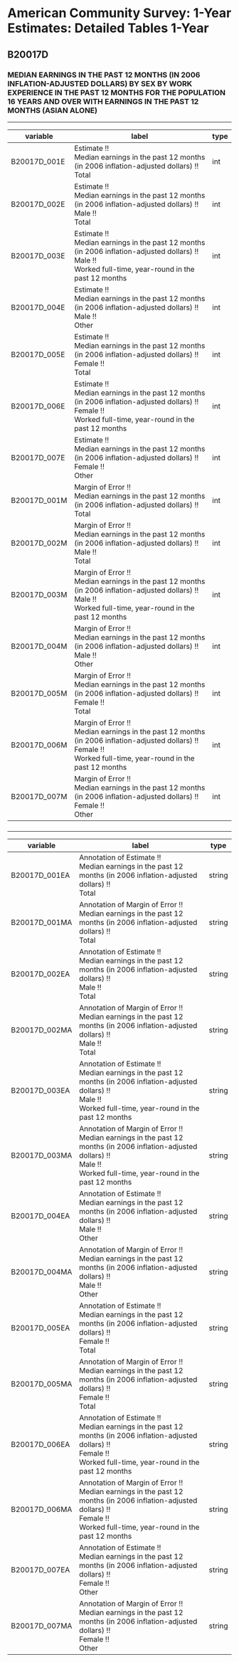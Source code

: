 # American Community Survey: 1-Year Estimates: Detailed Tables 1-Year

## B20017D

### MEDIAN EARNINGS IN THE PAST 12 MONTHS (IN 2006 INFLATION-ADJUSTED DOLLARS) BY SEX BY WORK EXPERIENCE IN THE PAST 12 MONTHS FOR THE POPULATION 16 YEARS AND OVER WITH EARNINGS IN THE PAST 12 MONTHS (ASIAN ALONE)

___

| variable | label | type |
| ----- | ----- | ----- |
| B20017D_001E | Estimate !!<br>Median earnings in the past 12 months (in 2006 inflation-adjusted dollars) !!<br>Total | int |
| B20017D_002E | Estimate !!<br>Median earnings in the past 12 months (in 2006 inflation-adjusted dollars) !!<br>Male !!<br>Total | int |
| B20017D_003E | Estimate !!<br>Median earnings in the past 12 months (in 2006 inflation-adjusted dollars) !!<br>Male !!<br>Worked full-time, year-round in the past 12 months | int |
| B20017D_004E | Estimate !!<br>Median earnings in the past 12 months (in 2006 inflation-adjusted dollars) !!<br>Male !!<br>Other | int |
| B20017D_005E | Estimate !!<br>Median earnings in the past 12 months (in 2006 inflation-adjusted dollars) !!<br>Female !!<br>Total | int |
| B20017D_006E | Estimate !!<br>Median earnings in the past 12 months (in 2006 inflation-adjusted dollars) !!<br>Female !!<br>Worked full-time, year-round in the past 12 months | int |
| B20017D_007E | Estimate !!<br>Median earnings in the past 12 months (in 2006 inflation-adjusted dollars) !!<br>Female !!<br>Other | int |
| B20017D_001M | Margin of Error !!<br>Median earnings in the past 12 months (in 2006 inflation-adjusted dollars) !!<br>Total | int |
| B20017D_002M | Margin of Error !!<br>Median earnings in the past 12 months (in 2006 inflation-adjusted dollars) !!<br>Male !!<br>Total | int |
| B20017D_003M | Margin of Error !!<br>Median earnings in the past 12 months (in 2006 inflation-adjusted dollars) !!<br>Male !!<br>Worked full-time, year-round in the past 12 months | int |
| B20017D_004M | Margin of Error !!<br>Median earnings in the past 12 months (in 2006 inflation-adjusted dollars) !!<br>Male !!<br>Other | int |
| B20017D_005M | Margin of Error !!<br>Median earnings in the past 12 months (in 2006 inflation-adjusted dollars) !!<br>Female !!<br>Total | int |
| B20017D_006M | Margin of Error !!<br>Median earnings in the past 12 months (in 2006 inflation-adjusted dollars) !!<br>Female !!<br>Worked full-time, year-round in the past 12 months | int |
| B20017D_007M | Margin of Error !!<br>Median earnings in the past 12 months (in 2006 inflation-adjusted dollars) !!<br>Female !!<br>Other | int |
### 

___

| variable | label | type |
| ----- | ----- | ----- |
| B20017D_001EA | Annotation of Estimate !!<br>Median earnings in the past 12 months (in 2006 inflation-adjusted dollars) !!<br>Total | string |
| B20017D_001MA | Annotation of Margin of Error !!<br>Median earnings in the past 12 months (in 2006 inflation-adjusted dollars) !!<br>Total | string |
| B20017D_002EA | Annotation of Estimate !!<br>Median earnings in the past 12 months (in 2006 inflation-adjusted dollars) !!<br>Male !!<br>Total | string |
| B20017D_002MA | Annotation of Margin of Error !!<br>Median earnings in the past 12 months (in 2006 inflation-adjusted dollars) !!<br>Male !!<br>Total | string |
| B20017D_003EA | Annotation of Estimate !!<br>Median earnings in the past 12 months (in 2006 inflation-adjusted dollars) !!<br>Male !!<br>Worked full-time, year-round in the past 12 months | string |
| B20017D_003MA | Annotation of Margin of Error !!<br>Median earnings in the past 12 months (in 2006 inflation-adjusted dollars) !!<br>Male !!<br>Worked full-time, year-round in the past 12 months | string |
| B20017D_004EA | Annotation of Estimate !!<br>Median earnings in the past 12 months (in 2006 inflation-adjusted dollars) !!<br>Male !!<br>Other | string |
| B20017D_004MA | Annotation of Margin of Error !!<br>Median earnings in the past 12 months (in 2006 inflation-adjusted dollars) !!<br>Male !!<br>Other | string |
| B20017D_005EA | Annotation of Estimate !!<br>Median earnings in the past 12 months (in 2006 inflation-adjusted dollars) !!<br>Female !!<br>Total | string |
| B20017D_005MA | Annotation of Margin of Error !!<br>Median earnings in the past 12 months (in 2006 inflation-adjusted dollars) !!<br>Female !!<br>Total | string |
| B20017D_006EA | Annotation of Estimate !!<br>Median earnings in the past 12 months (in 2006 inflation-adjusted dollars) !!<br>Female !!<br>Worked full-time, year-round in the past 12 months | string |
| B20017D_006MA | Annotation of Margin of Error !!<br>Median earnings in the past 12 months (in 2006 inflation-adjusted dollars) !!<br>Female !!<br>Worked full-time, year-round in the past 12 months | string |
| B20017D_007EA | Annotation of Estimate !!<br>Median earnings in the past 12 months (in 2006 inflation-adjusted dollars) !!<br>Female !!<br>Other | string |
| B20017D_007MA | Annotation of Margin of Error !!<br>Median earnings in the past 12 months (in 2006 inflation-adjusted dollars) !!<br>Female !!<br>Other | string |


